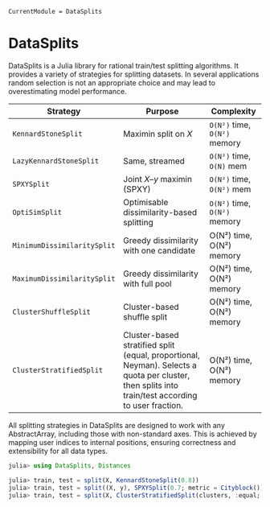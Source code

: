 ```@meta
CurrentModule = DataSplits
```

# DataSplits

DataSplits is a Julia library for rational train/test splitting algorithms. It provides a variety of strategies for splitting datasets. In several applications random selection is not an appropriate choice and may lead to overestimating model performance.

| Strategy | Purpose | Complexity |
|----------|---------|------------|
| `KennardStoneSplit` | Maximin split on *X* | `O(N²)` time, `O(N²)` memory |
| `LazyKennardStoneSplit` | Same, streamed | `O(N²)` time, `O(N)` mem |
| `SPXYSplit` | Joint *X–y* maximin (SPXY) | `O(N²)` time, `O(N²)` mem |
| `OptiSimSplit`         | Optimisable dissimilarity-based splitting       | `O(N²)` time, `O(N²)` memory |
| `MinimumDissimilaritySplit`|  Greedy dissimilarity with one candidate | O(N²) time, O(N²) memory |
| `MaximumDissimilaritySplit`|  Greedy dissimilarity with full pool | O(N²) time, O(N²) memory |
| `ClusterShuffleSplit`|  Cluster-based shuffle split | O(N²) time, O(N²) memory |
| `ClusterStratifiedSplit`|  Cluster-based stratified split (equal, proportional, Neyman). Selects a quota per cluster, then splits into train/test according to user fraction. | O(N²) time, O(N²) memory |

All splitting strategies in DataSplits are designed to work with any AbstractArray, including those with non-standard axes. This is achieved by mapping user indices to internal positions, ensuring correctness and extensibility for all data types.

```julia
julia> using DataSplits, Distances

julia> train, test = split(X, KennardStoneSplit(0.8))
julia> train, test = split((X, y), SPXYSplit(0.7; metric = Cityblock()))
julia> train, test = split(X, ClusterStratifiedSplit(clusters, :equal; n=4, frac=0.7))
```
